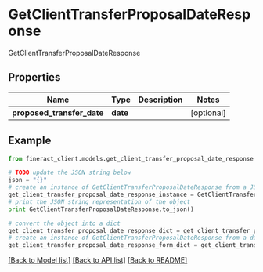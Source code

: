 # GetClientTransferProposalDateResponse

GetClientTransferProposalDateResponse

## Properties

Name | Type | Description | Notes
------------ | ------------- | ------------- | -------------
**proposed_transfer_date** | **date** |  | [optional] 

## Example

```python
from fineract_client.models.get_client_transfer_proposal_date_response import GetClientTransferProposalDateResponse

# TODO update the JSON string below
json = "{}"
# create an instance of GetClientTransferProposalDateResponse from a JSON string
get_client_transfer_proposal_date_response_instance = GetClientTransferProposalDateResponse.from_json(json)
# print the JSON string representation of the object
print GetClientTransferProposalDateResponse.to_json()

# convert the object into a dict
get_client_transfer_proposal_date_response_dict = get_client_transfer_proposal_date_response_instance.to_dict()
# create an instance of GetClientTransferProposalDateResponse from a dict
get_client_transfer_proposal_date_response_form_dict = get_client_transfer_proposal_date_response.from_dict(get_client_transfer_proposal_date_response_dict)
```
[[Back to Model list]](../README.md#documentation-for-models) [[Back to API list]](../README.md#documentation-for-api-endpoints) [[Back to README]](../README.md)


